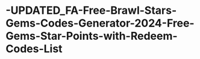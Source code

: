 # -UPDATED_FA-Free-Brawl-Stars-Gems-Codes-Generator-2024-Free-Gems-Star-Points-with-Redeem-Codes-List